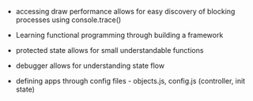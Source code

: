 * accessing draw performance allows for easy discovery of blocking processes using console.trace()

* Learning functional programming through building a framework

* protected state allows for small understandable functions

* debugger allows for understanding state flow

* defining apps through config files - objects.js, config.js (controller, init state)